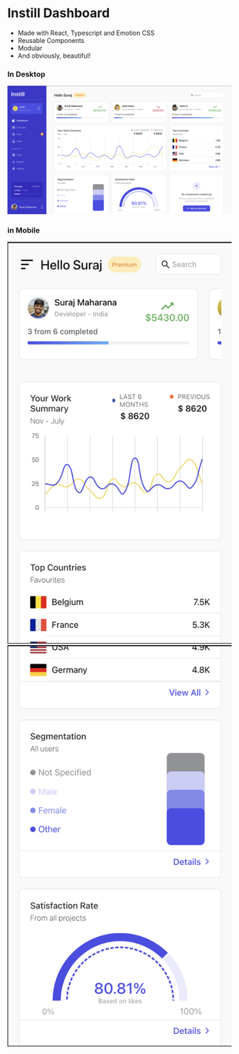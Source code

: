 # Instill Dashboard

-   Made with React, Typescript and Emotion CSS
-   Reusable Components
-   Modular
-   And obviously, beautiful!

### In Desktop

![Web Version](/screenshots/web.png 'Web')

### in Mobile

![Mobile Version](/screenshots/mob1.png 'Web')
![Mobile Version](/screenshots/mob2.png 'Web')
